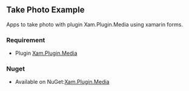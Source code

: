 ## Take Photo Example
Apps to take photo with plugin Xam.Plugin.Media using xamarin forms.

### Requirement
* Plugin [Xam.Plugin.Media](https://github.com/jamesmontemagno/MediaPlugin)

### Nuget
* Available on NuGet:[Xam.Plugin.Media](https://www.nuget.org/packages/Xam.Plugin.Media)
